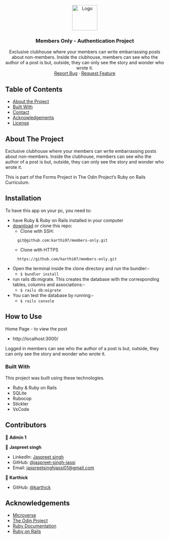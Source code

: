 <p align="center">
  <a href="https://github.com/karthi07/members-only">
    <img src="app/assets/images/microverse.png" alt="Logo" width="80" height="80">
  </a>

  <h3 align="center">Members Only - Authentication Project</h3>

  <p align="center">
    Exclusive clubhouse where your members can write embarrassing posts about non-members. Inside the clubhouse, members can see who the author of a post is but, outside, they can only see the story and wonder who wrote it.
    <br />
    <a href="https://github.com/karthi07/members-only/issues">Report Bug</a>
    ·
    <a href="https://github.com/karthi07/members-only/issues">Request Feature</a>
  </p>
</p>

<!-- TABLE OF CONTENTS -->

## Table of Contents

- [About the Project](#about-the-project)
- [Built With](#built-with)
- [Contact](#contact)
- [Acknowledgements](#acknowledgements)
- [License](#license)

<!-- ABOUT THE PROJECT -->

## About The Project

Exclusive clubhouse where your members can write embarrassing posts about non-members. Inside the clubhouse, members can see who the author of a post is but, outside, they can only see the story and wonder who wrote it.

This is part of the Forms Project in The Odin Project’s Ruby on Rails Curriculum.

<!-- INSTALLATION -->

## Installation

To have this app on your pc, you need to:

- have Ruby & Ruby on Rails installed in your computer
- [download](git@github.com:karthi07/members-only.git) or clone this repo:
  - Clone with SSH:
  ```
    git@github.com:karthi07/members-only.git
  ```
  - Clone with HTTPS
  ```
    https://github.com/karthi07/members-only.git
  ```
- Open the terminal inside the clone directory and run the bundler:-
  - `$ bundler install`
- run rails db:migrate. This creates the database with the corresponding tables, columns and associations:-
  - `$ rails db:migrate`
- You can test the database by running:-
  - `$ rails console`

## How to Use

Home Page - to view the post

- http://localhost:3000/

Logged in members can see who the author of a post is but, outside, they can only see the story and wonder who wrote it.

### Built With

This project was built using these technologies.

- Ruby & Ruby on Rails
- SQLite
- Rubocop
- Stickler
- VsCode

<!-- CONTACT -->

## Contributors

👤 **Admin 1**

👤 **Jaspreet singh**

- LinkedIn: [Jaspreet singh](https://www.linkedin.com/in/jaspreet-singh-a28286146/)
- GitHub: [@jaspreet-singh-jassi](https://github.com/jaspreet-singh-sahota)
- Email: jaspreetsinghjassi01@gmail.com

👤 **Karthick**

- GitHub: [@karthick](https://github.com/karthi07)

<!-- ACKNOWLEDGEMENTS -->

## Acknowledgements

- [Microverse](https://www.microverse.org/)
- [The Odin Project](https://www.theodinproject.com/)
- [Ruby Documentation](https://www.ruby-lang.org/en/documentation/)
- [Ruby on Rails](https://rubyonrails.org/)
